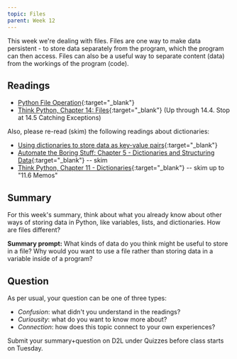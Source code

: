 ```yaml
---
topic: Files 
parent: Week 12
---
```


This week we're dealing with files. Files are one way to make data persistent - to store data separately from the program, which the program can then access. Files can also be a useful way to separate content (data) from the workings of the program (code).

## Readings

* [Python File Operation](https://www.programiz.com/python-programming/file-operation){:target="_blank"}
* [Think Python, Chapter 14: Files](http://greenteapress.com/thinkpython2/html/thinkpython2015.html){:target="_blank"} (Up through 14.4.  Stop at 14.5 Catching Exceptions)

Also, please re-read (skim) the following readings about dictionaries:

* [Using dictionaries to store data as key-value pairs](http://www.compciv.org/guides/python/fundamentals/dictionaries-overview/){:target="_blank"}
* [Automate the Boring Stuff: Chapter 5 - Dictionaries and Structuring Data](https://automatetheboringstuff.com/chapter5/){:target="_blank"} -- skim
* [Think Python, Chapter 11 - Dictionaries](http://greenteapress.com/thinkpython2/html/thinkpython2012.html){:target="_blank"} -- skim up to "11.6 Memos"

## Summary

For this week's summary, think about what you already know about other ways of storing data in Python, like variables, lists, and dictionaries. How are files different?

**Summary prompt:** What kinds of data do you think might be useful to store in a file? Why would you want to use a file rather than storing data in a variable inside of a program?

## Question

As per usual, your question can be one of three types:
* *Confusion*: what didn't you understand in the readings?
* *Curiousity*: what do you want to know more about?
* *Connection*: how does this topic connect to your own experiences?

Submit your summary+question on D2L under Quizzes before class starts on Tuesday.


